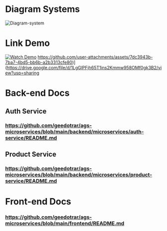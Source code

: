 # Diagram Systems
![Diagram-system](https://github.com/user-attachments/assets/dd0c1f73-d3df-4ef6-ab97-b713197ab9eb)

# Link Demo
[![Watch Demo](https://github.com/user-attachments/assets/7dc3943b-7ba7-4bd5-bb6b-a2b3313cfe80)](https://drive.google.com/file/d/1LgGlPFjh65T1ins2Kmmw958OMf0gk3B2/view?usp=sharing)
https://github.com/user-attachments/assets/7dc3943b-7ba7-4bd5-bb6b-a2b3313cfe80)](https://drive.google.com/file/d/1LgGlPFjh65T1ins2Kmmw958OMf0gk3B2/view?usp=sharing

# Back-end Docs
## Auth Service
### https://github.com/geedotrar/ags-microservices/blob/main/backend/microservices/auth-service/README.md

## Product Service
### https://github.com/geedotrar/ags-microservices/blob/main/backend/microservices/product-service/README.md

# Front-end Docs
### https://github.com/geedotrar/ags-microservices/blob/main/frontend/README.md



